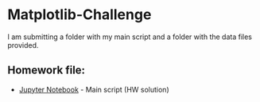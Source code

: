 # Matplotlib-Challenge
I am submitting a folder with my main script and a folder with the data files provided.
## Homework file:
* [Jupyter Notebook](Solution/Homework_Solution.ipynb) - Main script (HW solution)
